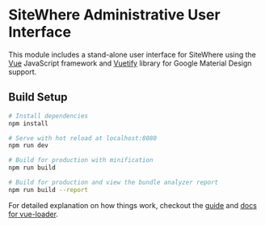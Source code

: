 # SiteWhere Administrative User Interface

This module includes a stand-alone user interface for SiteWhere using the [Vue](https://vuejs.org/) 
JavaScript framework and [Vuetify](https://vuetifyjs.com/) library for Google Material Design support.

## Build Setup

``` bash
# Install dependencies
npm install

# Serve with hot reload at localhost:8080
npm run dev

# Build for production with minification
npm run build

# Build for production and view the bundle analyzer report
npm run build --report
```

For detailed explanation on how things work, checkout the [guide](http://vuejs-templates.github.io/webpack/) and [docs for vue-loader](http://vuejs.github.io/vue-loader).
